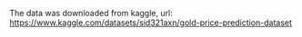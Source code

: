 The data was downloaded from kaggle, url: https://www.kaggle.com/datasets/sid321axn/gold-price-prediction-dataset
